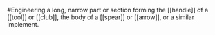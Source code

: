 #Engineering 
a long, narrow part or section forming the [[handle]] of a [[tool]] or [[club]], the body of a [[spear]] or [[arrow]], or a similar implement.